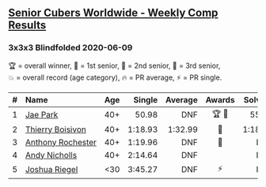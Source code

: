 <style>table {white-space: nowrap;}</style>

## [Senior Cubers Worldwide - Weekly Comp Results](/scw-comp/results/)
### 3x3x3 Blindfolded 2020-06-09

<span style="white-space: nowrap;">🏆 = overall winner</span>, <span style="white-space: nowrap;">🥇 = 1st senior</span>, <span style="white-space: nowrap;">🥈 = 2nd senior</span>, <span style="white-space: nowrap;">🥉 = 3rd senior</span>, <span style="white-space: nowrap;">💥 = overall record (age category)</span>, <span style="white-space: nowrap;">🔥 = PR average</span>, <span style="white-space: nowrap;">⚡ = PR single</span>.

| # | Name | Age | Single | Average | Awards | Solve 1 | Solve 2 | Solve 3 | Video |
| :--: | :-- | :--: | --: | --: | :--: | --: | --: | --: | :-- |
| 1 | [Jae Park](../../persons/jae_park/333bf.md) | 40+ | 50.98 | DNF | 🏆 🥇 | 55.78 | 50.98 | DNF | [Link](https://www.facebook.com/events/620460455211235/permalink/622049145052366/) |
| 2 | [Thierry Boisivon](../../persons/thierry_boisivon/333bf.md) | 40+ | 1:18.93 | 1:32.99 | 🥈 | 1:18.93 | 1:32.60 | 1:47.44 | [Link](https://www.facebook.com/events/620460455211235/permalink/624245591499388/) |
| 3 | [Anthony Rochester](../../persons/anthony_rochester/333bf.md) | 40+ | 1:19.96 | DNF | 🥉 | DNF | 1:19.96 | DNF | [Link](https://www.facebook.com/events/620460455211235/permalink/622088728381741/) |
| 4 | [Andy Nicholls](../../persons/andy_nicholls/333bf.md) | 40+ | 2:14.64 | DNF |  | DNF | 2:14.64 | 2:51.75 | [Link](https://www.facebook.com/events/620460455211235/permalink/621814138409200/) |
| 5 | [Joshua Riegel](../../persons/joshua_riegel/333bf.md) | <30 | 3:45.27 | DNF | ⚡ | DNF | DNF | 3:45.27 | [Link](https://www.facebook.com/events/620460455211235/permalink/624275494829731/) |

<!-- Global site tag (gtag.js) - Google Analytics -->
<script async src="https://www.googletagmanager.com/gtag/js?id=UA-86348435-3"></script>
<script>window.dataLayer = window.dataLayer || []; function gtag() {dataLayer.push(arguments);} gtag('js', new Date()); gtag('config', 'UA-86348435-3');</script>
